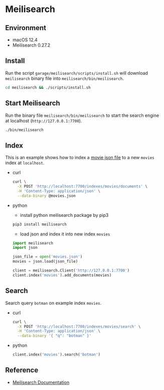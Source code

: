 # Meilisearch


## Environment
- macOS 12.4
- Meilisearch 0.27.2


## Install
Run the script `garage/meilisearch/scripts/install.sh` will download
`meilisearch` binary file into `meilisearch/bin/meilisearch`.
```bash
cd meilisearch && ./scripts/install.sh
```


## Start Meilisearch
Run the binary file `meilisearch/bin/meilisearch` to start the search engine at
localhost (`http://127.0.0.1:7700`).
```bash
./bin/meilisearch
```


## Index
This is an example shows how to index a [movie json
file](https://docs.meilisearch.com/movies.json) to a new `movies` index at
`localhost`.

- curl
  ```sh
  curl \
    -X POST 'http://localhost:7700/indexes/movies/documents' \
    -H 'Content-Type: application/json' \
    --data-binary @movies.json
  ```

- python
  - install python meilisearch package by pip3
  ```sh
  pip3 install meilisearch
  ```
  - load json and index it into new index `movies`
  ```python
  import meilisearch
  import json

  json_file = open('movies.json')
  movies = json.load(json_file)

  client = meilisearch.Client('http://127.0.0.1:7700')
  client.index('movies').add_documents(movies)
  ```
  
  
## Search
Search query `botman` on example index `movies`.
- curl
  ```sh
  curl \
    -X POST 'http://localhost:7700/indexes/movies/search' \
    -H 'Content-Type: application/json' \
    --data-binary '{ "q": "botman" }'
  ```

- python
  ```python
  client.index('movies').search('botman')
  ```


## Reference
- [Meilisearch Documentation](https://docs.meilisearch.com/)
